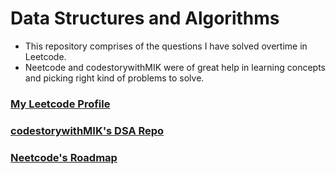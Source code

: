 # Data Structures and Algorithms

- This repository comprises of the questions I have solved overtime in Leetcode.
- Neetcode and codestorywithMIK were of great help in learning concepts and picking right kind of problems to solve.

### [My Leetcode Profile](https://https://leetcode.com/u/sathwik2822/)

### [codestorywithMIK's DSA Repo](https://github.com/MAZHARMIK/Interview_DS_Algo/)

### [Neetcode's Roadmap](https://neetcode.io/roadmap)



  

  

